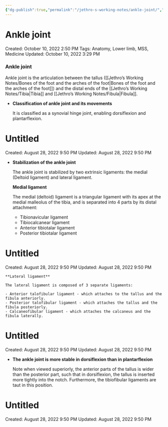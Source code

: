 ```yaml
---
{"dg-publish":true,"permalink":"/jethro-s-working-notes/ankle-joint/","dgPassFrontmatter":true}
---
```



# Ankle joint

Created: October 10, 2022 2:50 PM
Tags: Anatomy, Lower limb, MSS, Medicine
Updated: October 10, 2022 3:29 PM

### Ankle joint

Ankle joint is the articulation between the tallus ([[Jethro’s Working Notes/Bones of the foot and the arches of the foot\|Bones of the foot and the arches of the foot]]) and the distal ends of the [[Jethro’s Working Notes/Tibia\|Tibia]] and [[Jethro’s Working Notes/Fibula\|Fibula]].

- **Classification of ankle joint and its movements**
    
    It is classified as a synovial hinge joint, enabling dorsiflexion and plantarflexion.
    
    
<div class="transclusion internal-embed is-loaded"><div class="markdown-embed">





# Untitled

Created: August 28, 2022 9:50 PM
Updated: August 28, 2022 9:50 PM

</div></div>

    
- **Stabilization of the ankle joint**
    
    The ankle joint is stabilized by two extrinsic ligaments: the medial (Deltoid ligament) and lateral ligament.
    
    **Medial ligament**
    
    The medial (deltoid) ligament is a triangular ligament with its apex at the medial malleolus of the tibia, and is separated into 4 parts by its distal attachment:
    
    - Tibionavicular ligament
    - Tibiocalcanear ligament
    - Anterior tibiotalar ligament
    - Posterior tibiotalar ligament
    
    
<div class="transclusion internal-embed is-loaded"><div class="markdown-embed">





# Untitled

Created: August 28, 2022 9:50 PM
Updated: August 28, 2022 9:50 PM

</div></div>

    
    **Lateral ligament**
    
    The lateral ligament is composed of 3 separate ligaments:
    
    - Anterior talofibular ligament - which attaches to the tallus and the fibula anteriorly.
    - Posterior talofibular ligament - which attaches the tallus and the fibula posteriorly.
    - Calcaneofibular ligament - which attaches the calcaneus and the fibula laterally.
    
    
<div class="transclusion internal-embed is-loaded"><div class="markdown-embed">





# Untitled

Created: August 28, 2022 9:50 PM
Updated: August 28, 2022 9:50 PM

</div></div>

    
- **The ankle joint is more stable in dorsiflexion than in plantarflexion**
    
    Note when viewed superiorly, the anterior parts of the tallus is wider than the posterior part, such that in dorsiflexion, the tallus is inserted more tightly into the notch. Furthermore, the tibiofibular ligaments are taut in this position.
    
    
<div class="transclusion internal-embed is-loaded"><div class="markdown-embed">





# Untitled

Created: August 28, 2022 9:50 PM
Updated: August 28, 2022 9:50 PM

</div></div>
